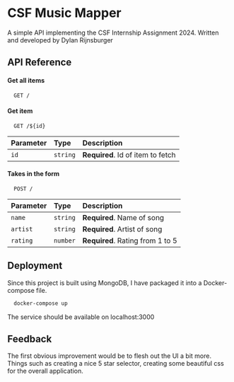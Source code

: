 
# CSF Music Mapper

A simple API implementing the CSF Internship Assignment 2024.
Written and developed by Dylan Rijnsburger


## API Reference

#### Get all items

```http
  GET /
```


#### Get item

```http
  GET /${id}
```

| Parameter | Type     | Description                       |
| :-------- | :------- | :-------------------------------- |
| `id`      | `string` | **Required**. Id of item to fetch |

#### Takes in the form

```http
  POST /
```

| Parameter | Type     | Description                       |
| :-------- | :------- | :-------------------------------- |
| `name`      | `string` | **Required**. Name of song |
| `artist`      | `string` | **Required**. Artist of song |
| `rating`      | `number` | **Required**. Rating from 1 to 5 |






## Deployment

Since this project is built using MongoDB, I have packaged it into a Docker-compose file.

```bash
  docker-compose up
```

The service should be available on localhost:3000



## Feedback

The first obvious improvement would be to flesh out the UI a bit more. Things such as creating a nice 5 star selector, creating some beautiful css for the overall application. 



